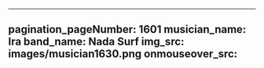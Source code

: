 ------
pagination_pageNumber: 1601
musician_name: Ira
band_name: Nada Surf
img_src: images/musician1630.png
onmouseover_src: 
------